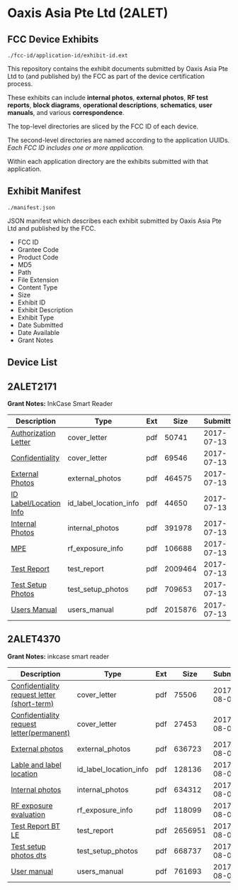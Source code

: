 # Oaxis Asia Pte Ltd (2ALET)
## FCC Device Exhibits

```
./fcc-id/application-id/exhibit-id.ext
```

This repository contains the exhibit documents submitted by Oaxis Asia Pte Ltd to (and published by) the FCC as part of the device certification process.

These exhibits can include **internal photos**, **external photos**, **RF test reports**, **block diagrams**, **operational descriptions**, **schematics**, **user manuals**, and various **correspondence**.

The top-level directories are sliced by the FCC ID of each device.

The second-level directories are named according to the application UUIDs. *Each FCC ID includes one or more application.*

Within each application directory are the exhibits submitted with that application. 

## Exhibit Manifest

```
./manifest.json
```

JSON manifest which describes each exhibit submitted by Oaxis Asia Pte Ltd and published by the FCC.

- FCC ID
- Grantee Code
- Product Code
- MD5
- Path
- File Extension
- Content Type
- Size
- Exhibit ID
- Exhibit Description
- Exhibit Type
- Date Submitted
- Date Available
- Grant Notes

## Device List
## 2ALET2171
**Grant Notes:** InkCase Smart Reader

| Description | Type | Ext | Size | Submitted | Available |
| ----------- | ---- | --- | ---- | --------- | --------- |
| [Authorization Letter](2ALET2171/3396eb04777e599ffb80cedbb7314e62/3462329.pdf) | cover_letter | pdf | 50741 | 2017-07-13 | 2017-07-13 |
| [Confidentiality](2ALET2171/3396eb04777e599ffb80cedbb7314e62/3462330.pdf) | cover_letter | pdf | 69546 | 2017-07-13 | 2017-07-13 |
| [External Photos](2ALET2171/3396eb04777e599ffb80cedbb7314e62/3462321.pdf) | external_photos | pdf | 464575 | 2017-07-13 | 2017-07-13 |
| [ID Label/Location Info](2ALET2171/3396eb04777e599ffb80cedbb7314e62/3462323.pdf) | id_label_location_info | pdf | 44650 | 2017-07-13 | 2017-07-13 |
| [Internal Photos](2ALET2171/3396eb04777e599ffb80cedbb7314e62/3462322.pdf) | internal_photos | pdf | 391978 | 2017-07-13 | 2017-07-13 |
| [MPE](2ALET2171/3396eb04777e599ffb80cedbb7314e62/3462335.pdf) | rf_exposure_info | pdf | 106688 | 2017-07-13 | 2017-07-13 |
| [Test Report](2ALET2171/3396eb04777e599ffb80cedbb7314e62/3462331.pdf) | test_report | pdf | 2009464 | 2017-07-13 | 2017-07-13 |
| [Test Setup Photos](2ALET2171/3396eb04777e599ffb80cedbb7314e62/3462320.pdf) | test_setup_photos | pdf | 709653 | 2017-07-13 | 2017-07-13 |
| [Users Manual](2ALET2171/3396eb04777e599ffb80cedbb7314e62/3462324.pdf) | users_manual | pdf | 2015876 | 2017-07-13 | 2017-07-13 |
## 2ALET4370
**Grant Notes:** inkcase smart reader

| Description | Type | Ext | Size | Submitted | Available |
| ----------- | ---- | --- | ---- | --------- | --------- |
| [Confidentiality request letter (short-term)](2ALET4370/983fd32b02d214a24bf9c8b257c27191/3499312.pdf) | cover_letter | pdf | 75506 | 2017-08-07 | 2017-08-10 |
| [Confidentiality request letter(permanent)](2ALET4370/983fd32b02d214a24bf9c8b257c27191/3499313.pdf) | cover_letter | pdf | 27453 | 2017-08-07 | 2017-08-10 |
| [External photos](2ALET4370/983fd32b02d214a24bf9c8b257c27191/3499314.pdf) | external_photos | pdf | 636723 | 2017-08-07 | 2018-02-03 |
| [Lable and label location](2ALET4370/983fd32b02d214a24bf9c8b257c27191/3499320.pdf) | id_label_location_info | pdf | 128136 | 2017-08-07 | 2017-08-10 |
| [Internal photos](2ALET4370/983fd32b02d214a24bf9c8b257c27191/3499317.pdf) | internal_photos | pdf | 634312 | 2017-08-07 | 2018-02-03 |
| [RF exposure evaluation](2ALET4370/983fd32b02d214a24bf9c8b257c27191/3499323.pdf) | rf_exposure_info | pdf | 118099 | 2017-08-07 | 2017-08-10 |
| [Test Report BT LE](2ALET4370/983fd32b02d214a24bf9c8b257c27191/3499326.pdf) | test_report | pdf | 2656951 | 2017-08-07 | 2017-08-10 |
| [Test setup photos dts](2ALET4370/983fd32b02d214a24bf9c8b257c27191/3499328.pdf) | test_setup_photos | pdf | 668737 | 2017-08-07 | 2018-02-03 |
| [User manual](2ALET4370/983fd32b02d214a24bf9c8b257c27191/3499329.pdf) | users_manual | pdf | 761693 | 2017-08-07 | 2018-02-03 |
